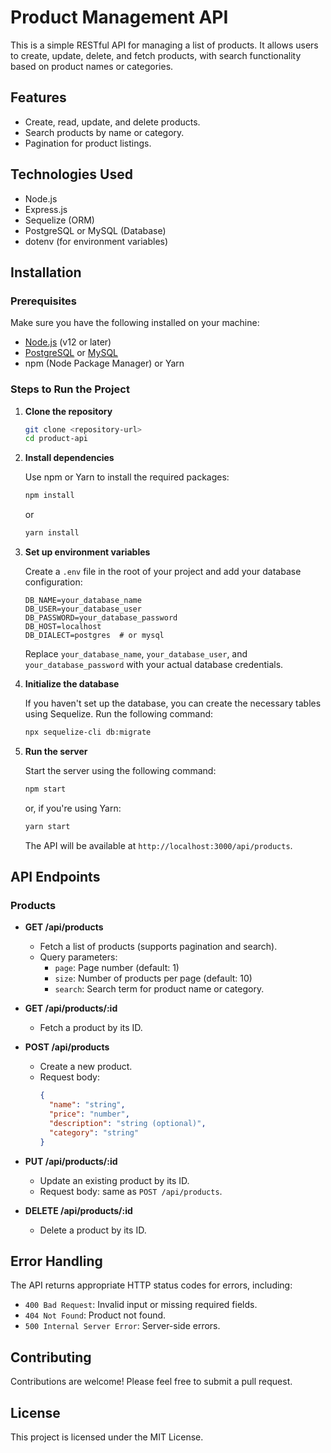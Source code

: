 
# Product Management API

This is a simple RESTful API for managing a list of products. It allows users to create, update, delete, and fetch products, with search functionality based on product names or categories.

## Features

- Create, read, update, and delete products.
- Search products by name or category.
- Pagination for product listings.

## Technologies Used

- Node.js
- Express.js
- Sequelize (ORM)
- PostgreSQL or MySQL (Database)
- dotenv (for environment variables)

## Installation

### Prerequisites

Make sure you have the following installed on your machine:

- [Node.js](https://nodejs.org/) (v12 or later)
- [PostgreSQL](https://www.postgresql.org/download/) or [MySQL](https://dev.mysql.com/downloads/mysql/)
- npm (Node Package Manager) or Yarn

### Steps to Run the Project

1. **Clone the repository**

   ```bash
   git clone <repository-url>
   cd product-api
   ```

2. **Install dependencies**

   Use npm or Yarn to install the required packages:

   ```bash
   npm install
   ```

   or

   ```bash
   yarn install
   ```

3. **Set up environment variables**

   Create a `.env` file in the root of your project and add your database configuration:

   ```env
   DB_NAME=your_database_name
   DB_USER=your_database_user
   DB_PASSWORD=your_database_password
   DB_HOST=localhost
   DB_DIALECT=postgres  # or mysql
   ```

   Replace `your_database_name`, `your_database_user`, and `your_database_password` with your actual database credentials.

4. **Initialize the database**

   If you haven't set up the database, you can create the necessary tables using Sequelize. Run the following command:

   ```bash
   npx sequelize-cli db:migrate
   ```

5. **Run the server**

   Start the server using the following command:

   ```bash
   npm start
   ```

   or, if you're using Yarn:

   ```bash
   yarn start
   ```

   The API will be available at `http://localhost:3000/api/products`.

## API Endpoints

### Products

- **GET /api/products**
  - Fetch a list of products (supports pagination and search).
  - Query parameters:
    - `page`: Page number (default: 1)
    - `size`: Number of products per page (default: 10)
    - `search`: Search term for product name or category.

- **GET /api/products/:id**
  - Fetch a product by its ID.

- **POST /api/products**
  - Create a new product.
  - Request body:
    ```json
    {
      "name": "string",
      "price": "number",
      "description": "string (optional)",
      "category": "string"
    }
    ```

- **PUT /api/products/:id**
  - Update an existing product by its ID.
  - Request body: same as `POST /api/products`.

- **DELETE /api/products/:id**
  - Delete a product by its ID.

## Error Handling

The API returns appropriate HTTP status codes for errors, including:

- `400 Bad Request`: Invalid input or missing required fields.
- `404 Not Found`: Product not found.
- `500 Internal Server Error`: Server-side errors.

## Contributing

Contributions are welcome! Please feel free to submit a pull request.

## License

This project is licensed under the MIT License.